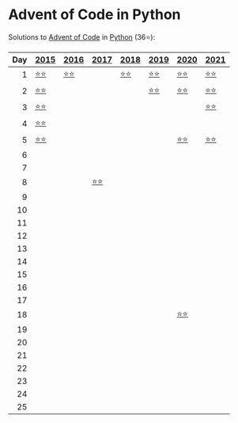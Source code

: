 # Advent of Code in Python

Solutions to [Advent of Code](https://adventofcode.com/) in [Python](https://www.python.org/) (36⭐):

|   Day | [2015](2015)                                           | [2016](2016)                          | [2017](2017)                               | [2018](2018)                        | [2019](2019)                                       | [2020](2020)                        | [2021](2021)                         |
|------:|:-------------------------------------------------------|:--------------------------------------|:-------------------------------------------|:------------------------------------|:---------------------------------------------------|:------------------------------------|:-------------------------------------|
|     1 | [⭐⭐](2015/01_not_quite_lisp)                         | [⭐⭐](2016/01_no_time_for_a_taxicab) |                                            | [⭐⭐](2018/01_chronal_calibration) | [⭐⭐](2019/01_the_tyranny_of_the_rocket_equation) | [⭐⭐](2020/01_report_repair)       | [⭐⭐](2021/01_sonar_sweep)          |
|     2 | [⭐⭐](2015/02_i_was_told_there_would_be_no_math)      |                                       |                                            |                                     | [⭐⭐](2019/02_1202_program_alarm)                 | [⭐⭐](2020/02_password_philosophy) | [⭐⭐](2021/02_dive)                 |
|     3 | [⭐⭐](2015/03_perfectly_spherical_houses_in_a_vacuum) |                                       |                                            |                                     |                                                    |                                     | [⭐⭐](2021/03_binary_diagnostic)    |
|     4 | [⭐⭐](2015/04_the_ideal_stocking_stuffer)             |                                       |                                            |                                     |                                                    |                                     |                                      |
|     5 | [⭐⭐](2015/05_doesnt_he_have_intern-elves_for_this)   |                                       |                                            |                                     |                                                    | [⭐⭐](2020/05_binary_boarding)     | [⭐⭐](2021/05_hydrothermal_venture) |
|     6 |                                                        |                                       |                                            |                                     |                                                    |                                     |                                      |
|     7 |                                                        |                                       |                                            |                                     |                                                    |                                     |                                      |
|     8 |                                                        |                                       | [⭐⭐](2017/08_i_heard_you_like_registers) |                                     |                                                    |                                     |                                      |
|     9 |                                                        |                                       |                                            |                                     |                                                    |                                     |                                      |
|    10 |                                                        |                                       |                                            |                                     |                                                    |                                     |                                      |
|    11 |                                                        |                                       |                                            |                                     |                                                    |                                     |                                      |
|    12 |                                                        |                                       |                                            |                                     |                                                    |                                     |                                      |
|    13 |                                                        |                                       |                                            |                                     |                                                    |                                     |                                      |
|    14 |                                                        |                                       |                                            |                                     |                                                    |                                     |                                      |
|    15 |                                                        |                                       |                                            |                                     |                                                    |                                     |                                      |
|    16 |                                                        |                                       |                                            |                                     |                                                    |                                     |                                      |
|    17 |                                                        |                                       |                                            |                                     |                                                    |                                     |                                      |
|    18 |                                                        |                                       |                                            |                                     |                                                    | [⭐⭐](2020/18_operation_order)     |                                      |
|    19 |                                                        |                                       |                                            |                                     |                                                    |                                     |                                      |
|    20 |                                                        |                                       |                                            |                                     |                                                    |                                     |                                      |
|    21 |                                                        |                                       |                                            |                                     |                                                    |                                     |                                      |
|    22 |                                                        |                                       |                                            |                                     |                                                    |                                     |                                      |
|    23 |                                                        |                                       |                                            |                                     |                                                    |                                     |                                      |
|    24 |                                                        |                                       |                                            |                                     |                                                    |                                     |                                      |
|    25 |                                                        |                                       |                                            |                                     |                                                    |                                     |                                      |
